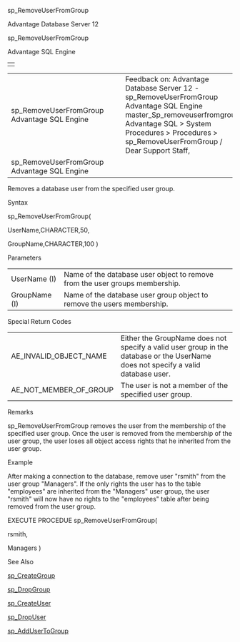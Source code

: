 sp\_RemoveUserFromGroup




Advantage Database Server 12  

sp\_RemoveUserFromGroup

Advantage SQL Engine

|  |
| --- |
|  |

|  |  |  |  |  |
| --- | --- | --- | --- | --- |
| sp\_RemoveUserFromGroup  Advantage SQL Engine |  |  | Feedback on: Advantage Database Server 12 - sp\_RemoveUserFromGroup Advantage SQL Engine master\_Sp\_removeuserfromgroup Advantage SQL > System Procedures > Procedures > sp\_RemoveUserFromGroup / Dear Support Staff, |  |
| sp\_RemoveUserFromGroup  Advantage SQL Engine |  |  |  |  |

Removes a database user from the specified user group.

Syntax

sp\_RemoveUserFromGroup(

UserName,CHARACTER,50,

GroupName,CHARACTER,100 )

Parameters

|  |  |
| --- | --- |
| UserName (I) | Name of the database user object to remove from the user groups membership. |
| GroupName (I) | Name of the database user group object to remove the users membership. |

Special Return Codes

|  |  |
| --- | --- |
| AE\_INVALID\_OBJECT\_NAME | Either the GroupName does not specify a valid user group in the database or the UserName does not specify a valid database user. |
| AE\_NOT\_MEMBER\_OF\_GROUP | The user is not a member of the specified user group. |

Remarks

sp\_RemoveUserFromGroup removes the user from the membership of the specified user group. Once the user is removed from the membership of the user group, the user loses all object access rights that he inherited from the user group.

Example

After making a connection to the database, remove user "rsmith" from the user group "Managers". If the only rights the user has to the table "employees" are inherited from the "Managers" user group, the user "rsmith" will now have no rights to the "employees" table after being removed from the user group.

EXECUTE PROCEDUE sp\_RemoveUserFromGroup(

rsmith,

Managers )

See Also

[sp\_CreateGroup](master_sp_creategroup.htm)

[sp\_DropGroup](master_sp_dropgroup.htm)

[sp\_CreateUser](master_sp_createuser.htm)

[sp\_DropUser](master_sp_dropuser.htm)

[sp\_AddUserToGroup](master_sp_addusertogroup.htm)